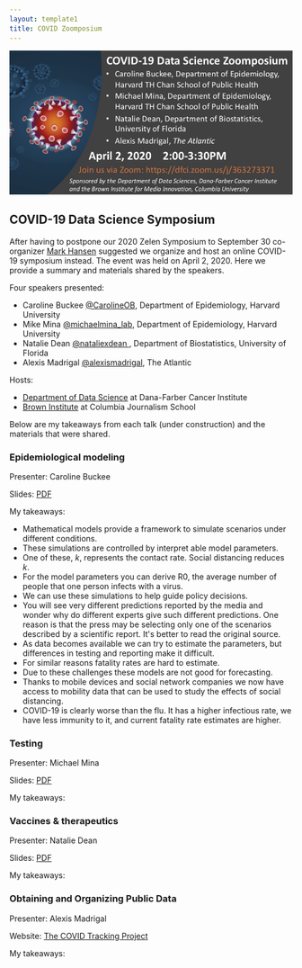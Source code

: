 ```yaml
---
layout: template1
title: COVID Zoomposium
---
```


![flyer](covid/flyer.jpg)

## COVID-19 Data Science Symposium

After having to postpone our 2020 Zelen Symposium to September 30 co-organizer [Mark Hansen](https://twitter.com/cocteau) suggested we organize and host an online COVID-19 symposium instead. The event was held on April 2, 2020. Here we provide a summary and materials shared by the speakers.

Four speakers presented:

* Caroline Buckee [@CarolineOB](https://twitter.com/Caroline_OF_B), Department of Epidemiology, Harvard University
* Mike Mina [@michaelmina_lab](https://twitter.com/michaelmina_lab), Department of Epidemiology, Harvard University
* Natalie Dean [@nataliexdean
](https://twitter.com/nataliexdean), Department of Biostatistics, University of Florida
* Alexis Madrigal [@alexismadrigal](https://twitter.com/alexismadrigal), The Atlantic

Hosts: 

* [Department of Data Science](http://datasciences.dfci.harvard.edu/) at Dana-Farber Cancer Institute
* [Brown Institute](https://brown.columbia.edu/) at Columbia Journalism School

Below are my takeaways from each talk (under construction) and the materials that were shared.

### Epidemiological modeling 

Presenter: Caroline Buckee

Slides: [PDF](covid/buckee.pdf)

My takeaways:
* Mathematical models provide a framework to simulate scenarios under different conditions. 
* These simulations are controlled by interpret able model 
parameters.
* One of these, $k$, represents the contact rate. Social distancing reduces $k$.
* For the model parameters you can derive R0, the average number of people that one person infects with a virus. 
* We can use these simulations to help guide policy decisions.
* You will see very different predictions reported by the media and wonder why do different experts give such different predictions. One reason is that the press may be selecting only one of the scenarios described by a scientific report. It's better to read the original source.
* As data becomes available we can try to estimate the parameters, but differences in testing and reporting make it difficult.
* For similar reasons fatality rates are hard to estimate. 
* Due to these challenges these models are not good for forecasting.
* Thanks to mobile devices and social network companies we now have access to mobility data that can be used to study the effects of social distancing.
* COVID-19 is clearly worse than the flu. It has a higher infectious rate, we have less immunity to it, and current fatality rate estimates are higher.


### Testing 

Presenter: Michael Mina

Slides: [PDF](covid/mina.pdf)

My takeaways:

###  Vaccines & therapeutics

Presenter: Natalie Dean

Slides: [PDF](covid/dean.pdf)

My takeaways:

### Obtaining and Organizing Public Data


Presenter: Alexis Madrigal

Website: [The COVID Tracking Project](https://covidtracking.com/)

My takeaways:
